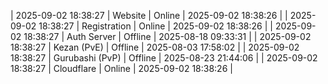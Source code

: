 | 2025-09-02 18:38:27 | Website | Online | 2025-09-02 18:38:26 |
| 2025-09-02 18:38:27 | Registration | Online | 2025-09-02 18:38:26 |
| 2025-09-02 18:38:27 | Auth Server | Offline | 2025-08-18 09:33:31 |
| 2025-09-02 18:38:27 | Kezan (PvE) | Offline | 2025-08-03 17:58:02 |
| 2025-09-02 18:38:27 | Gurubashi (PvP) | Offline | 2025-08-23 21:44:06 |
| 2025-09-02 18:38:27 | Cloudflare | Online | 2025-09-02 18:38:26 |
